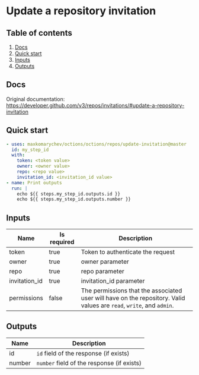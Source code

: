 # Update a repository invitation

## Table of contents

1. [Docs](#docs)
1. [Quick start](#quick-start)
1. [Inputs](#inputs)
1. [Outputs](#outputs)

<a name="quick-start" ></a>
## Docs

Original documentation: https://developer.github.com/v3/repos/invitations/#update-a-repository-invitation




<a name="quick start" ></a>
## Quick start

```yaml
- uses: maxkomarychev/octions/octions/repos/update-invitation@master
  id: my_step_id
  with:
    token: <token value>
    owner: <owner value>
    repo: <repo value>
    invitation_id: <invitation_id value>
- name: Print outputs
  run: |
    echo ${{ steps.my_step_id.outputs.id }}
    echo ${{ steps.my_step_id.outputs.number }}
```


<a name="inputs" ></a>
## Inputs

| Name | Is required | Description |
|---|---|---|
|token|true|Token to authenticate the request
|owner|true|owner parameter
|repo|true|repo parameter
|invitation_id|true|invitation_id parameter
|permissions|false|The permissions that the associated user will have on the repository. Valid values are `read`, `write`, and `admin`.

<a name="outputs" ></a>
## Outputs

| Name | Description |
|---|---|
|id|`id` field of the response (if exists)|
|number|`number` field of the response (if exists)|

